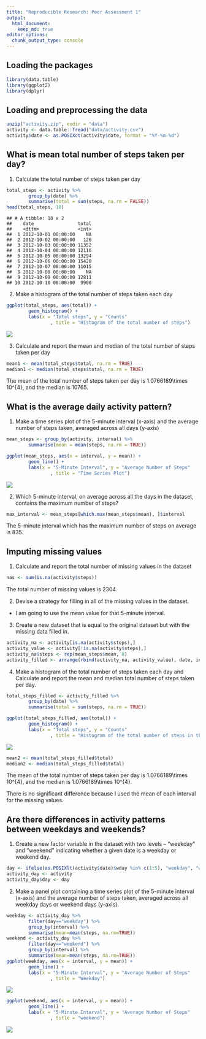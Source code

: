 ```yaml
---
title: "Reproducible Research: Peer Assessment 1"
output: 
  html_document:
    keep_md: true
editor_options: 
  chunk_output_type: console
---
```


## Loading the packages

```r
library(data.table)
library(ggplot2)
library(dplyr)
```


## Loading and preprocessing the data

```r
unzip("activity.zip", exdir = "data")
activity <- data.table::fread("data/activity.csv")
activity$date <- as.POSIXct(activity$date, format = "%Y-%m-%d")
```


## What is mean total number of steps taken per day?  

1. Calculate the total number of steps taken per day  

```r
total_steps <- activity %>%
        group_by(date) %>%
        summarise(total = sum(steps, na.rm = FALSE))
head(total_steps, 10)
```

```
## # A tibble: 10 x 2
##    date                total
##    <dttm>              <int>
##  1 2012-10-01 00:00:00    NA
##  2 2012-10-02 00:00:00   126
##  3 2012-10-03 00:00:00 11352
##  4 2012-10-04 00:00:00 12116
##  5 2012-10-05 00:00:00 13294
##  6 2012-10-06 00:00:00 15420
##  7 2012-10-07 00:00:00 11015
##  8 2012-10-08 00:00:00    NA
##  9 2012-10-09 00:00:00 12811
## 10 2012-10-10 00:00:00  9900
```

2. Make a histogram of the total number of steps taken each day  

```r
ggplot(total_steps, aes(total)) +
        geom_histogram() +
        labs(x = "Total steps", y = "Counts"
                , title = "Histogram of the total number of steps")
```

![](PA1_template_files/figure-html/unnamed-chunk-4-1.png)<!-- -->

3. Calculate and report the mean and median of the total number of steps taken per day  

```r
mean1 <- mean(total_steps$total, na.rm = TRUE)
median1 <- median(total_steps$total, na.rm = TRUE)
```

The mean of the total number of steps taken per day is 1.0766189\times 10^{4}, and the median is 10765.


## What is the average daily activity pattern?  

1. Make a time series plot of the 5-minute interval (x-axis) and the average number of steps taken, averaged across all days (y-axis)  

```r
mean_steps <- group_by(activity, interval) %>% 
        summarise(mean = mean(steps, na.rm = TRUE))

ggplot(mean_steps, aes(x = interval, y = mean)) +
        geom_line() +
        labs(x = "5-Minute Interval", y = "Average Number of Steps"
                , title = "Time Series Plot")
```

![](PA1_template_files/figure-html/unnamed-chunk-6-1.png)<!-- -->

2. Which 5-minute interval, on average across all the days in the dataset, contains the maximum number of steps?  

```r
max_interval <- mean_steps[which.max(mean_steps$mean), ]$interval
```

The 5-minute interval which has the maximum number of steps on average is 835.  


## Imputing missing values  

1. Calculate and report the total number of missing values in the dataset  

```r
nas <- sum(is.na(activity$steps))
```

The total number of missing values is 2304.  

2. Devise a strategy for filling in all of the missing values in the dataset.  
* I am going to use the mean value for that 5-minute interval.  
3. Create a new dataset that is equal to the original dataset but with the missing data filled in.  


```r
activity_na <- activity[is.na(activity$steps),]
activity_value <- activity[!is.na(activity$steps),]
activity_na$steps <- rep(mean_steps$mean, 8)
activity_filled <- arrange(rbind(activity_na, activity_value), date, interval)
```

4. Make a histogram of the total number of steps taken each day and Calculate and report the mean and median total number of steps taken per day.  


```r
total_steps_filled <- activity_filled %>%
        group_by(date) %>%
        summarise(total = sum(steps, na.rm = TRUE))

ggplot(total_steps_filled, aes(total)) +
        geom_histogram() +
        labs(x = "Total steps", y = "Counts"
                , title = "Histogram of the total number of steps in the filled data")
```

![](PA1_template_files/figure-html/unnamed-chunk-10-1.png)<!-- -->

```r
mean2 <- mean(total_steps_filled$total)
median2 <- median(total_steps_filled$total)
```

The mean of the total number of steps taken per day is 1.0766189\times 10^{4}, and the median is 1.0766189\times 10^{4}.  

There is no significant difference because I used the mean of each interval for the missing values.  

## Are there differences in activity patterns between weekdays and weekends?  

1. Create a new factor variable in the dataset with two levels – “weekday” and “weekend” indicating whether a given date is a weekday or weekend day.  

```r
day <- ifelse(as.POSIXlt(activity$date)$wday %in% c(1:5), "weekday", "weekend")
activity_day <- activity
activity_day$day <- day
```

2. Make a panel plot containing a time series plot of the 5-minute interval (x-axis) and the average number of steps taken, averaged across all weekday days or weekend days (y-axis).  

```r
weekday <- activity_day %>%
        filter(day=="weekday") %>%
        group_by(interval) %>%
        summarise(mean=mean(steps, na.rm=TRUE))
weekend <- activity_day %>%
        filter(day=="weekend") %>%
        group_by(interval) %>%
        summarise(mean=mean(steps, na.rm=TRUE))
ggplot(weekday, aes(x = interval, y = mean)) +
        geom_line() +
        labs(x = "5-Minute Interval", y = "Average Number of Steps"
                , title = "Weekday")
```

![](PA1_template_files/figure-html/unnamed-chunk-12-1.png)<!-- -->

```r
ggplot(weekend, aes(x = interval, y = mean)) +
        geom_line() +
        labs(x = "5-Minute Interval", y = "Average Number of Steps"
                , title = "weekend")
```

![](PA1_template_files/figure-html/unnamed-chunk-12-2.png)<!-- -->
